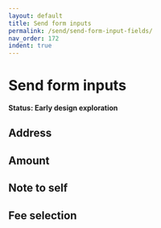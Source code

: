 ```yaml
---
layout: default
title: Send form inputs
permalink: /send/send-form-input-fields/
nav_order: 172
indent: true
---
```


# Send form inputs

**Status: Early design exploration**

## Address

## Amount

## Note to self

## Fee selection